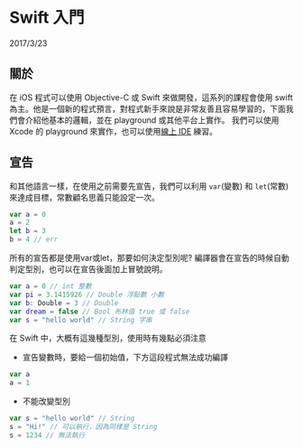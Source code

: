 # Swift 入門

2017/3/23

## 關於

在 iOS 程式可以使用 Objective-C 或 Swift 來做開發，這系列的課程會使用 swift 為主。他是一個新的程式預言，對程式新手來說是非常友善且容易學習的，下面我們會介紹他基本的邏輯，並在 playground 或其他平台上實作。
我們可以使用 Xcode 的 playground 來實作，也可以使用[線上 IDE](https://swift.sandbox.bluemix.net/#/repl) 練習。

## 宣告

和其他語言一樣，在使用之前需要先宣告，我們可以利用 `var`\(變數\) 和 `let`\(常數\) 來達成目標，常數顧名思義只能設定一次。

```swift
var a = 0
a = 2
let b = 3
b = 4 // err 
```
所有的宣告都是使用var或let，那要如何決定型別呢?
編譯器會在宣告的時候自動判定型別，也可以在宣告後面加上冒號說明。
```swift
var a = 0 // int 整數
var pi = 3.1415926 // Double 浮點數 小數
var b: Double = 3 // Double
var dream = false // Bool 布林值 true 或 false
var s = "hello world" // String 字串
```
在 Swift 中，大概有這幾種型別，使用時有幾點必須注意
- 宣告變數時，要給一個初始值，下方這段程式無法成功編譯
```swift
var a
a = 1
```
- 不能改變型別
```swift
var s = "hello world" // String
s = "Hi!" // 可以執行，因為同樣是 String
s = 1234 // 無法執行
```



